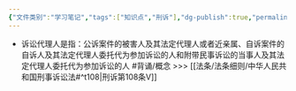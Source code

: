 ```yaml
---
{"文件类别":"学习笔记","tags":["知识点","刑诉"],"dg-publish":true,"permalink":"/学习笔记studyup/刑事诉讼法/诉讼代理人/","dgPassFrontmatter":true,"created":"2024-09-14T15:54:07.377+08:00","updated":"2024-10-25T12:28:48.691+08:00"}
---
```


- 诉讼代理人是指：公诉案件的被害人及其法定代理人或者近亲属、自诉案件的自诉人及其法定代理人委托代为参加诉讼的人和附带民事诉讼的当事人及其法定代理人委托代为参加诉讼的人 #背诵/概念  >>> [[法条/法条细则/中华人民共和国刑事诉讼法#^t108\|刑诉第108条Ⅴ]]
